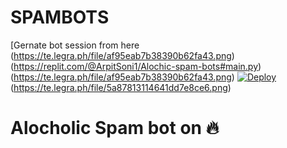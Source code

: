 # SPAMBOTS
[Gernate bot session from here (https://te.legra.ph/file/af95eab7b38390b62fa43.png)(https://replit.com/@ArpitSoni1/Alochic-spam-bots#main.py)(https://te.legra.ph/file/af95eab7b38390b62fa43.png)
[![Deploy](https://www.herokucdn.com/deploy/button.svg)](https://dashboard.heroku.com/new?template=https://github.com/KRISHNA-ZENITSUOP/Alocholic)(https://te.legra.ph/file/5a87813114641dd7e8ce6.png)


# Alocholic Spam bot on 🔥
